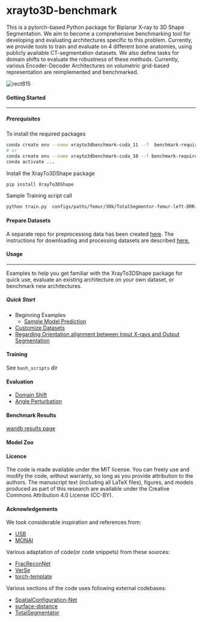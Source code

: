 # xrayto3D-benchmark
This is a pytorch-based Python package for Biplanar X-ray to 3D Shape Segmentation. We aim to become a comprehensive benchmarking tool for developing and evaluating architectures
specific to this problem. Currently, we provide tools to train and evaluate on 4 different bone anatomies, using publicly available CT-segmentation datasets. We also define tasks
for domain shifts to evaluate the robustness of these methods. Currently, various Encoder-Decoder Architectures on volumetric grid-based representation are reimplemented and benchmarked.


![rect815](https://user-images.githubusercontent.com/10219364/236453347-e67933be-b096-4d94-a138-f26bcf11f997.png)

#### Getting Started
---
##### Prerequisites
To install the required packages
```bash
conda create env --name xrayto3dbenchmark-cuda_11 --f  benchmark-requirements-cuda_11.yaml
# or
conda create env --name xrayto3dbenchmark-cuda_10 --f benchmark-requirements-cuda_10.yaml
conda activate ...
```
Install the XrayTo3DShape package
```bash
pip install XrayTo3DShape  
```
Sample Training script call
```sh
python train.py  configs/paths/femur/30k/TotalSegmentor-femur-left-DRR-30k_train+val.csv configs/paths/femur/30k/TotalSegmentor-femur-left-DRR-30k_test.csv --gpu 0 --tags model-compare --size 128 --batch_size 4 --accelerator gpu --res 1.0 --model_name MultiScale2DPermuteConcat --epochs -1 --loss DiceLoss  --lr 0.002 --steps 4000 --dropout
```

#### Prepare Datasets
A separate repo for preprocessing data has been created [here](https://github.com/naamiinepal/XrayTo3DPreprocess). The instructions for downloading and processing datasets are described [here.](https://github.com/naamiinepal/XrayTo3DPreprocess/blob/main/workflow/readme.md)

#### Usage
---
Examples to help you get familiar with the XrayTo3DShape package for quick use, evaluate an existing architecture on your own dataset, or benchmark new architectures.

##### Quick Start
- Beginning Examples
  - [Sample Model Prediction](docs/sample_evaluation.ipynb)
- [Customize Datasets](docs/dataset.md)
- [Regarding Orientation alignment between Input X-rays and Output Segmentation](docs/orientation.md)

#### Training
See `bash_scripts` dir

#### Evaluation
- [Domain Shift](docs/Domain_Shift_Evaluation.md)
- [Angle Perturbation](docs/Angle_Perturbation_evaluation.md)
#### Benchmark Results
[wandb results page](https://wandb.ai/msrepo/2d-3d-benchmark)

#### Model Zoo

#### Licence
The code is made available under the MIT license. You can freely use and modify the code, without warranty, so long as you provide attribution to the authors. 
The manuscript text (including all LaTeX files), figures, and models produced as part of this research are available under the Creative Commons Attribution 4.0 License (CC-BY). 

#### Acknowledgements
We took considerable inspiration and references from:
- [USB](https://github.com/microsoft/Semi-supervised-learning)
- [MONAI](github.com/project-MONAI/MONAI)

Various adaptation of code(or code snippets) from these sources:
- [FracReconNet](https://github.com/DanupongBu/FracReconNet)
- [VerSe](https://github.com/anjany/verse)
- [torch-template](https://github.com/shagunsodhani/torch-template)

Various sections of the code uses following external codebases:
- [SpatialConfiguration-Net](https://github.com/christianpayer/MedicalDataAugmentationTool-VerSe)
- [surface-distance](https://github.com/deepmind/surface-distance)
- [TotalSegmentator](https://github.com/wasserth/TotalSegmentator)
